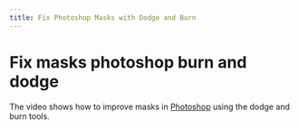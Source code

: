 ```yaml
---
title: Fix Photoshop Masks with Dodge and Burn
---
```


# Fix masks photoshop burn and dodge

The video shows how to improve masks in [Photoshop](../photoshop.md) using the dodge and burn tools.
